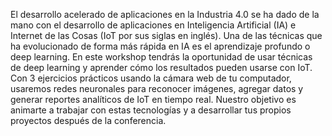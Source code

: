 El desarrollo acelerado de aplicaciones en la Industria 4.0 se ha dado de la mano con el desarrollo de aplicaciones en Inteligencia Artificial (IA) e Internet de las Cosas (IoT por sus siglas en inglés). Una de las técnicas que ha evolucionado de forma más rápida en IA es el aprendizaje profundo o deep learning. En este workshop tendrás la oportunidad de usar técnicas de deep learning y aprender cómo los resultados pueden usarse con IoT. Con 3 ejercicios prácticos usando la cámara web de tu computador, usaremos redes neuronales para reconocer imágenes, agregar datos y generar reportes analíticos de IoT en tiempo real. Nuestro objetivo es animarte a trabajar con estas tecnologías y a desarrollar tus propios proyectos después de la conferencia.

